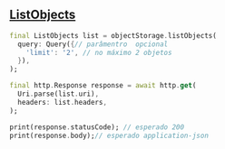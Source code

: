 ## [ListObjects](https://pub.dev/packages/oracle_object_storage#ListObjects)

```dart
final ListObjects list = objectStorage.listObjects(
  query: Query({// parâmentro  opcional
    'limit': '2', // no máximo 2 objetos
  }),
);

final http.Response response = await http.get(
  Uri.parse(list.uri),
  headers: list.headers,
);

print(response.statusCode); // esperado 200
print(response.body);// esperado application-json
```